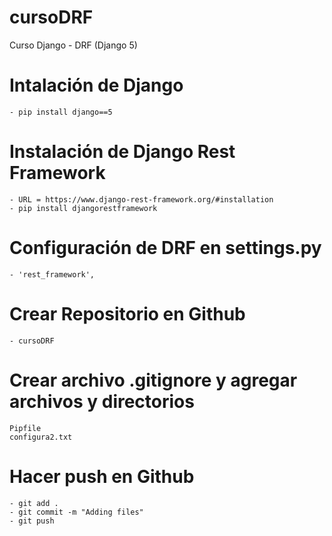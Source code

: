 # cursoDRF
Curso Django - DRF (Django 5)

# Intalación de Django
	- pip install django==5

# Instalación de Django Rest Framework
	- URL = https://www.django-rest-framework.org/#installation
	- pip install djangorestframework

# Configuración de DRF en settings.py
	- 'rest_framework',

# Crear Repositorio en Github
	- cursoDRF

# Crear archivo .gitignore y agregar archivos y directorios
	Pipfile
	configura2.txt

# Hacer push en Github
	- git add .
	- git commit -m "Adding files"
	- git push

